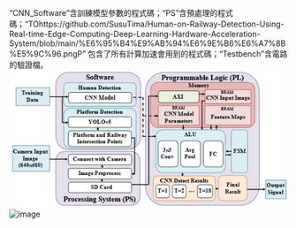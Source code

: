 “CNN_Software”含訓練模型參數的程式碼；“PS”含預處理的程式碼；“TOhttps://github.com/SusuTima/Human-on-Railway-Detection-Using-Real-time-Edge-Computing-Deep-Learning-Hardware-Acceleration-System/blob/main/%E6%95%B4%E9%AB%94%E6%9E%B6%E6%A7%8B%E5%9C%96.pngP” 包含了所有計算加速會用到的程式碼；“Testbench”含電路的驗證檔。<br/>
![image](https://github.com/SusuTima/Human-on-Railway-Detection-Using-Real-time-Edge-Computing-Deep-Learning-Hardware-Acceleration-System/blob/main/%E6%95%B4%E9%AB%94%E6%9E%B6%E6%A7%8B%E5%9C%96.png)
![image]()
